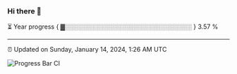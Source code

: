 ### Hi there 👋

⏳ Year progress { ▓░░░░░░░░░░░░░░░░░░░░░░░░░░░░░ } 3.57 %

---

⏰ Updated on Sunday, January 14, 2024, 1:26 AM UTC

![Progress Bar CI](https://github.com/arthurbuhl/arthurbuhl/workflows/Progress%20Bar%20CI/badge.svg)
